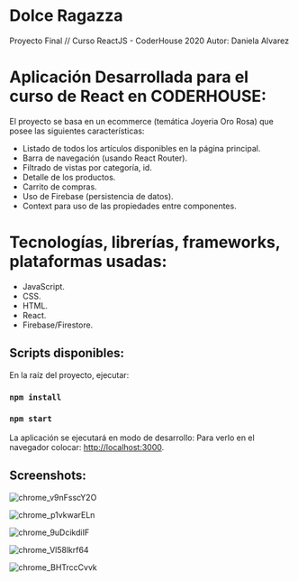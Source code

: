 # Dolce Ragazza

Proyecto Final // Curso ReactJS - CoderHouse 2020
Autor: Daniela Alvarez 

# Aplicación Desarrollada para el curso de React en CODERHOUSE:

El proyecto se basa en un ecommerce (temática Joyeria Oro Rosa) que posee las siguientes características:

- Listado de todos los artículos disponibles en la página principal.
- Barra de navegación (usando React Router).
- Filtrado de vistas por categoría, id.
- Detalle de los productos.
- Carrito de compras.
- Uso de Firebase (persistencia de datos).
- Context para uso de las propiedades entre componentes.

# Tecnologías, librerías, frameworks, plataformas usadas:

- JavaScript.
- CSS.
- HTML.
- React.
- Firebase/Firestore.

## Scripts disponibles:

En la raíz del proyecto, ejecutar:

### `npm install`

### `npm start`

La aplicación se ejecutará en modo de desarrollo:
Para verlo en el navegador colocar: [http://localhost:3000](http://localhost:3000).

## Screenshots:
![chrome_v9nFsscY2O](https://user-images.githubusercontent.com/87708042/143916573-df97f273-5de0-4490-b9f3-e67f486513a5.png)

![chrome_p1vkwarELn](https://user-images.githubusercontent.com/87708042/143916630-cbbeeab9-f924-42ba-8956-373e8252085f.png)

![chrome_9uDcikdiIF](https://user-images.githubusercontent.com/87708042/143916659-0ed49099-3e45-4094-8ded-e27ae804f364.png)

![chrome_Vl58lkrf64](https://user-images.githubusercontent.com/87708042/143916698-31d8ceb3-759a-4c43-95b4-f8dc2d27d6a0.png)

![chrome_BHTrccCvvk](https://user-images.githubusercontent.com/87708042/143916726-437e9dfe-91fa-42bb-b5b1-149d7742faba.png)

